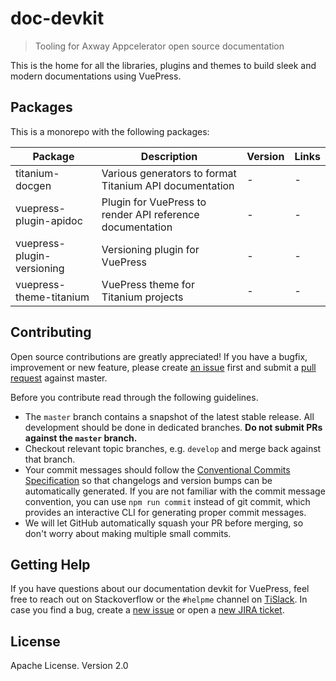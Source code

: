 # doc-devkit

> Tooling for Axway Appcelerator open source documentation

This is the home for all the libraries, plugins and themes to build sleek and modern documentations using VuePress.

## Packages

This is a monorepo with the following packages:

| Package | Description | Version | Links |
|---|---|---|---|
| titanium-docgen | Various generators to format Titanium API documentation | - | - |
| vuepress-plugin-apidoc | Plugin for VuePress to render API reference documentation | - | - |
| vuepress-plugin-versioning | Versioning plugin for VuePress | - | - |
| vuepress-theme-titanium | VuePress theme for Titanium projects | - | - |

## Contributing

Open source contributions are greatly appreciated! If you have a bugfix, improvement or new feature, please create
[an issue](https://github.com/appcelerator/doc-devkit/issues/new) first and submit a [pull request](https://github.com/appcelerator/doc-devkit/pulls/new) against master.

Before you contribute read through the following guidelines.

* The `master` branch contains a snapshot of the latest stable release. All development should be done in dedicated branches. **Do not submit PRs against the `master` branch.**
* Checkout relevant topic branches, e.g. `develop` and merge back against that branch.
* Your commit messages should follow the [Conventional Commits Specification](https://conventionalcommits.org/) so that changelogs and version bumps can be automatically generated. If you are not familiar with the commit message convention, you can use `npm run commit` instead of git commit, which provides an interactive CLI for generating proper commit messages.
* We will let GitHub automatically squash your PR before merging, so don't worry about making multiple small commits.

## Getting Help

If you have questions about our documentation devkit for VuePress, feel free to reach out on Stackoverflow or the
`#helpme` channel on [TiSlack](http://tislack.org). In case you find a bug, create a [new issue](/issues/new)
or open a [new JIRA ticket](https://jira.appcelerator.org).

## License

Apache License. Version 2.0